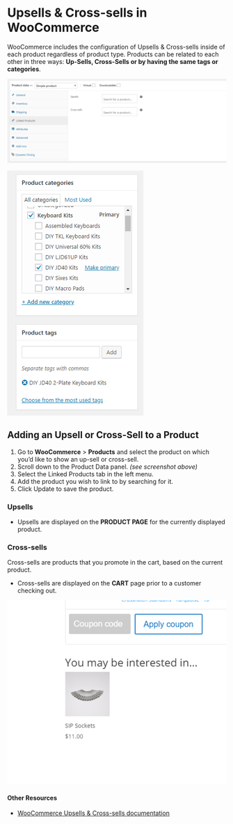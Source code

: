 # Upsells & Cross-sells in WooCommerce

WooCommerce includes the configuration of Upsells & Cross-sells inside of each product regardless of product type. Products can be related to each other in three ways: **Up-Sells, Cross-Sells or by having the same tags or categories**.

![Upsells & Cross-sells](../images/upsells.png)

![Product Tags & Categories](../images/product-categories-and-tags.png)

## Adding an Upsell or Cross-Sell to a Product

1. Go to **WooCommerce** > **Products** and select the product on which you’d like to show an up-sell or cross-sell.
2. Scroll down to the Product Data panel. _(see screenshot above)_
3. Select the Linked Products tab in the left menu.
4. Add the product you wish to link to by searching for it.
5. Click Update to save the product.

### Upsells

* Upsells are displayed on the **PRODUCT PAGE** for the currently displayed product. 

### Cross-sells

Cross-sells are products that you promote in the cart, based on the current product.

* Cross-sells are displayed on the **CART** page prior to a customer checking out.

![WooCommerce  Packing List](../images/cross-sells-example.png)


#### Other Resources

* [WooCommerce Upsells & Cross-sells documentation](https://docs.woocommerce.com/document/related-products-up-sells-and-cross-sells/)
